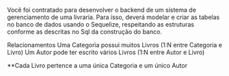 Você foi contratado para desenvolver o backend de um sistema de gerenciamento de uma livraria. Para isso, deverá modelar e criar as tabelas no banco de dados usando o Sequelize, respeitando as estruturas conforme as descritas no Sql da construção do banco.

Relacionamentos
    Uma Categoria possui muitos Livros
        (1:N entre Categoria e Livro)
    Um Autor pode ter escrito vários Livros
        (1:N entre Autor e Livro)

**Cada Livro pertence a uma única Categoria e um único Autor



